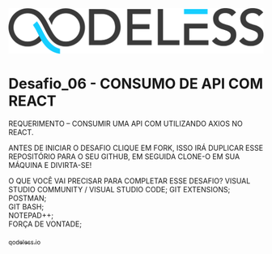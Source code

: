 ![logo](https://github.com/gitqodeless/gitqodeless/blob/main/logo1.png?raw=true)

# Desafio_06  - CONSUMO DE API COM REACT
REQUERIMENTO – CONSUMIR UMA API COM UTILIZANDO AXIOS NO REACT.

ANTES DE INICIAR O DESAFIO CLIQUE EM FORK, ISSO IRÁ DUPLICAR ESSE REPOSITÓRIO PARA O SEU GITHUB, EM SEGUIDA CLONE-O EM SUA MÁQUINA E DIVIRTA-SE!

O QUE VOCÊ VAI PRECISAR PARA COMPLETAR ESSE DESAFIO?
VISUAL STUDIO COMMUNITY / VISUAL STUDIO CODE; GIT EXTENSIONS; \
POSTMAN; \
GIT BASH; \
NOTEPAD++; \
FORÇA DE VONTADE;

[<sub>qodeless.io<sub>](https://qodeless.io)
